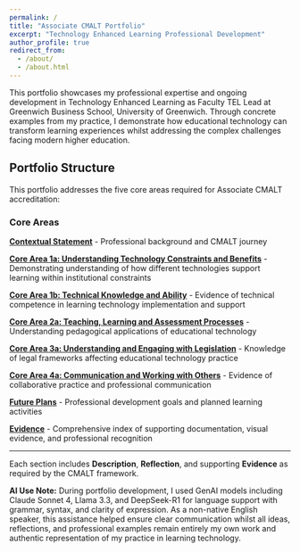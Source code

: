 ```yaml
---
permalink: /
title: "Associate CMALT Portfolio"
excerpt: "Technology Enhanced Learning Professional Development"
author_profile: true
redirect_from: 
  - /about/
  - /about.html
---
```


This portfolio showcases my professional expertise and ongoing development in Technology Enhanced Learning as Faculty TEL Lead at Greenwich Business School, University of Greenwich. Through concrete examples from my practice, I demonstrate how educational technology can transform learning experiences whilst addressing the complex challenges facing modern higher education.

## Portfolio Structure

This portfolio addresses the five core areas required for Associate CMALT accreditation:

### Core Areas

**[Contextual Statement](/contextual-statement/)** - Professional background and CMALT journey

**[Core Area 1a: Understanding Technology Constraints and Benefits](/core-area-1a/)** - Demonstrating understanding of how different technologies support learning within institutional constraints

**[Core Area 1b: Technical Knowledge and Ability](/core-area-1b/)** - Evidence of technical competence in learning technology implementation and support

**[Core Area 2a: Teaching, Learning and Assessment Processes](/core-area-2a/)** - Understanding pedagogical applications of educational technology

**[Core Area 3a: Understanding and Engaging with Legislation](/core-area-3a/)** - Knowledge of legal frameworks affecting educational technology practice

**[Core Area 4a: Communication and Working with Others](/core-area-4a/)** - Evidence of collaborative practice and professional communication

**[Future Plans](/future-plans/)** - Professional development goals and planned learning activities

**[Evidence](/evidence/)** - Comprehensive index of supporting documentation, visual evidence, and professional recognition

---

Each section includes **Description**, **Reflection**, and supporting **Evidence** as required by the CMALT framework.

**AI Use Note:** During portfolio development, I used  GenAI models including Claude Sonnet 4, Llama 3.3, and DeepSeek-R1 for language support with grammar, syntax, and clarity of expression. As a non-native English speaker, this assistance helped ensure clear communication whilst all ideas, reflections, and professional examples remain entirely my own work and authentic representation of my practice in learning technology.
